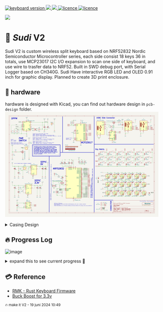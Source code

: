 <p >
  <a href="">
    <img alt="keyboard version" src="https://badgen.net/github/commits/ahsanu123/sudi-keyboard/">
  </a>
  
  <a href="">
    <img alt=" " src="https://badgen.net/github/contributors/ahsanu123/sudi-keyboard/">
  </a>
  
  <a href="">
    <img alt=" " src="https://badgen.net/github/branches/ahsanu123/sudi-keyboard/">
  </a>
  
  <a href="https://github.com/ahsanu123/sudi-keyboard/blob/main/LICENSE">
    <img alt="licence" src="https://badgen.net/github/license/ahsanu123/sudi-keyboard">
  </a>

  <a href=" ">
    <img alt="licence" src="https://badgen.net/github/last-commit/ahsanu123/sudi-keyboard">
  </a>
  
</p>

<p style="align: right;">
  <img style="align: center; " src="https://github.com/ahsanu123/sudi-keyboard/blob/main/pcb-design/version_2/output/Regirock_GIF.gif"> 
</p>
 
# 🌿 _Sudi_ V2

Sudi V2 is custom wireless split keyboard based on NRF52832 Nordic Semiconductor Microcontroller series, each side consist 18 keys 36 in totals, use MCP23017 I2C 
I/O expansion to scan one side of keyboard, and use wire to trasfer data to NRF52. Built in SWD debug port, with Serial Logger based on CH340G. Sudi Have interactive 
RGB LED and OLED 0.91 inch for graphic display. Planned to create 3D print enclosure.


## 💾 hardware 
hardware is designed with Kicad, you can find out hardware design in `pcb-design` folder. 
![sudi schematic](https://github.com/ahsanu123/sudi-keyboard/blob/main/pcb-design/version_2/output/sudi-redox-clone.svg)

<details>
  <summary>Casing Design</summary>
 
  <img style="align: center; " src="https://github.com/user-attachments/assets/757e66f2-dc90-4c82-b3ea-4b9d677a7870"> 

</details>

## 🔥 Progress Log
![image](https://github.com/user-attachments/assets/e70899e3-468a-459b-8907-813f3469434b)

<details>
  <summary>expand this to see current progress 🍰 </summary>

- ~~try to understand why linker script flash ram address need to change from `0x8000` to `0x4000` [look this thread](https://devzone.nordicsemi.com/f/nordic-q-a/78577/nrf-sdk-pre-built-blinky-hex-works-compiled-hex-does-not-nrf51822)~~, use Zephyr instead.
- ~~update hardware readme.md section, add schematic svg~~
- ~~try to logging with segger jlink rtt~~ at 9 september 2024 22:09
- try to logging with serial logger
- ~~add usb to serial (ch340g) if serial logger worked /or considering to use segger rtt (worked and tested on NRF51822)~~
- ~~add on off switch for board~~
- ~~🦀 Change design to use NRF52832~~
- 🔥 Learn more about Zephyr
- ~~change JTAG debugger to component with less space and same pinout based on JLink v8 pinout.~~
- 🔋 ~~battery/and its charger need adjustment, because NRF5232 power supply range is 1.7 V to 3.6 V , and TP4056 will shutdown on 4.2V. if you add AMS1117 3.3v to regulate it, AMS1117 need at least 4.5V to maintain its 3.3V.~~ (NAH, use buck boost instead)
- 🔋 read about BQ24075 bms datasheet
- 🔋 Read about  MAX17048  datasheet
- 🔋 ~~if we use 1.8V for NRF Voltage supply, how its affect other used component~~
  - 🪔 ~~WS2812 VIO level was not satisfied, based on its datasheet, min supply is 3.5, VIH 0.7*VDD (2.45), VIL 0.3 *VDD (1.05)~~
  - ⚗️ ~~based on MCP23017 datashet its power voltage range is 1.8V to 5.5v, VIH 0.25 VDD + 0.8, VIL 0.8 VDD, so its possible to use MCP23017 with 1.8V NRF voltage supply,~~
  - 🐤 ~~CH340G~~
- ~~🔶check 4 pin crystal compatibility~~
- 🦄 ~~change MCU to use NRF52833?? (power supply 1.7-5.5), usb, price +1 dollar 😥, or (NRF52820 only $2.6348)~~
- 🧀 ~~Recheck Silk Screen and componnent~~
- 💸 ~~Create Manufacture id BOM, and Order it~~ about 70 dollar
- 💸 ~~wait dollar until it lower, and order all needed component.~~ shit!!!, dollar does not decline
- ⚽ ~~Final Re-Inspection~~ not doing it actually
- 💸 ~~ordered pcb. 5 Pcs for $15.72 with shipment 7.02 dollar and the pcb is 8.7, still wait for tax. ⏰ 19 januari 2025 at 22:16,~~ arrived in 7 Februari
- 👘 Ordering Component 58 dollar free shipping ( shipping is 7 dollar) , ⏰ 8 Februari 2025
- 💼 Casing - Left Right Connector
- 💼 Casing - top fastener
- 💼 Casing - Battery Holder
- 28 April 2025 ⏰ 05:47, finish one side small component soldering, there is still a lot solder bridge, need to recheck before aplying power
- 🐞 **BUG**, 1 Mei 2025 ⏰17:29, cell pin need to connect into battery pin, not 3.3v

  ![image](https://github.com/user-attachments/assets/363a6b74-c302-4f9d-b82b-56d6065a34a2)
  
- 🐞 **BUG**, 9 Mei 2025 ⏰ 20:18 current version 2 gerber used for manufacturing pcb is not updated, there is shorted between 3.3v and gnd
- 🐞 **BUG**, 13 Mei 2025 ⏰ 06:52 look and re-calculate inductor 5v buck-boost, when its at full load (all ws28 12 is on) inductor is burn, but ic is not.

 
> change inductor to use power inductor like VLF4012-2R2 (2.2uH, 1.5A), or choose same capacitance with higher current rate.
>
> look this [lcsc power inductor](https://www.lcsc.com/product-detail/Power-Inductors_MetalLions-MTQH201608S2R2MBT_C17701122.html?s_z=n_VLF4012-2R2%2520)



- 🎰 able to run and flash RMK example with jlink and probe-rs ⏰ 9 Mei 2025, 20:19
- basic setup on WSL, so able to develop in WSL ⏰ 20 Mei 2025, 05:26

  to debugging you need bridge usb device from windows to wsl with `usbipd`

  ```shell
  C:\Windows\System32> usbipd list
  Connected:
  BUSID  VID:PID    DEVICE                                                        STATE
  1-1    feed:0ffa  USB Input Device                                              Not shared
  1-2    0000:3825  USB Input Device                                              Not shared
  1-4    0bda:0129  Realtek USB 2.0 Card Reader                                   Not shared
  1-5    13d3:56cb  USB2.0 HD IR UVC WebCam                                       Not shared
  1-6    1366:0101  J-Link driver                                                 Not shared
  1-10   8087:0026  Intel(R) Wireless Bluetooth(R)                                Not shared

  Persisted:
  GUID                                  DEVICE


  C:\Windows\System32> usbipd bind --busid 1-6

  C:\Windows\System32> usbipd attach --wsl --busid 1-6
  usbipd: info: Using WSL distribution 'Arch' to attach; the device will be available in all WSL 2 distributions.
  usbipd: info: Detected networking mode 'nat'.
  usbipd: info: Using IP address 172.27.144.1 to reach the host.

  C:\Windows\System32>
  ```


  then you can access the usb device as in linux

- 24 Mei 2025, trying to run trouble bas example, its give good sign, even 5v sepic is died for now -> https://github.com/embassy-rs/trouble/blob/main/examples/apps/src/ble_bas_peripheral.rs ⏰ 09:01 

- 25 Mei 2025, able to read uuid for battery level on trouble bas example, also create basic reading uuid with bleak python library, but its really intermitent, bluez is more robust, several note to use and connect bluez with device.

also flashed firmware is from trouble example, current v2 firmware is compiled but not running, 🪞 need to investigate it

```shell
$ bluetoothctl
hci0 new_settings: powered bondable ssp br/edr le secure-conn
Agent registered

[bluetoothctl]> connect FF:E4:05:1A:8F:FF
[bluetoothctl]> disconnect FF:E4:05:1A:8F:FF
[bluetoothctl]> menu gatt
[bluetoothctl]> list-attributes
[bluetoothctl]> select-attribute /org/bluez/hci0/dev_FF_E4_05_1A_8F_FF/service0020/char0021
[bluetoothctl]> read
[bluetoothctl]>
```

- 3 Juli 2025, reading more about trouble, here is `trouble-host-macro` documentation located https://docs.rs/trouble-host-macros/latest/trouble_host_macros/ , here are some note
  - Peripherals may use **GATT** (Generic Attribute Profile) to expose **services** and **characteristics**,
  - still many question about why linker cant linking ble exampl (stack is overflow) even though its identical with example
  - this error ` cannot move location counter backwards (from 3ffdeca8 to 3ffdc000` is because `embassy-executor` `task-arena-<size>` i am not sure why and what value its shouuld be. but without defining task arena its compiled but `panic` on runtime.
  - ok, i find out making `embassy-executor` have `embassy-executor = { version = "0.7.0", features = ["task-arena-size-8192"]}` will make it compiled 😙, need to learn what is that.

finally at ⏰ 21:46 its compiled and able to run, its discoverable with phone 
![image](https://github.com/user-attachments/assets/2b09340f-20cc-469a-8e2c-ec75c688ec44)

- 23 Agustus 2025, finally my first SUDI was broke (MCU) and I must finish SUDI v2 for working. 
</details>

## 💳 Reference 

- [RMK - Rust Keyboard Firmware](https://github.com/HaoboGu/rmk/tree/main)   
- [Buck Boost for 3.3v](https://www.eevblog.com/forum/projects/regulating-lipo-battery-to-3-3v/)

<sup>🔥 make it V2 - 19 juni 2024 10:49</sup>
